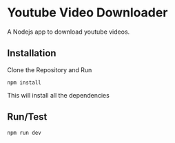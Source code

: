 # Youtube Video Downloader
A Nodejs app to download youtube videos.

## Installation
Clone the Repository and Run 
```
npm install
```

This will install all the dependencies

## Run/Test
```
npm run dev
```
